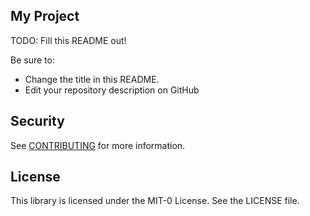 ## My Project

TODO: Fill this README out!

Be sure to:

* Change the title in this README.
* Edit your repository description on GitHub

## Security

See [CONTRIBUTING](CONTRIBUTING.md#security-issue-notifications) for more information.

## License

This library is licensed under the MIT-0 License. See the LICENSE file.

